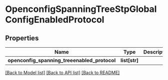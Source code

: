 # OpenconfigSpanningTreeStpGlobalConfigEnabledProtocol

## Properties
Name | Type | Description | Notes
------------ | ------------- | ------------- | -------------
**openconfig_spanning_treeenabled_protocol** | **list[str]** |  | [optional] 

[[Back to Model list]](../README.md#documentation-for-models) [[Back to API list]](../README.md#documentation-for-api-endpoints) [[Back to README]](../README.md)


